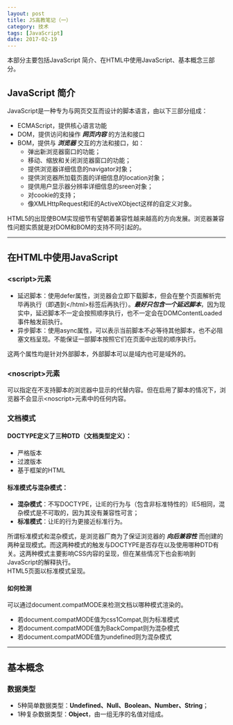 ```yaml
---
layout: post
title: JS高教笔记（一）
category: 技术
tags: [JavaScript]
date: 2017-02-19
---
```


本部分主要包括JavaScript 简介、在HTML中使用JavaScript、基本概念三部分。
<!-- more -->
## JavaScript 简介
JavaScript是一种专为与网页交互而设计的脚本语言，由以下三部分组成：

- ECMAScript，提供核心语言功能
- DOM，提供访问和操作 ***网页内容*** 的方法和接口
- BOM，提供与 ***浏览器*** 交互的方法和接口，如：
  - 弹出新浏览器窗口的功能；
  - 移动、缩放和关闭浏览器窗口的功能；
  - 提供浏览器详细信息的navigator对象；
  - 提供浏览器所加载页面的详细信息的location对象；
  - 提供用户显示器分辨率详细信息的sreen对象；
  - 对cookie的支持；
  - 像XMLHttpRequest和IE的ActiveXObject这样的自定义对象。   
 
HTML5的出现使BOM实现细节有望朝着兼容性越来越高的方向发展。浏览器兼容性问题实质就是对DOM和BOM的支持不同引起的。

----

## 在HTML中使用JavaScript

### \<script\>元素  

- 延迟脚本：使用defer属性，浏览器会立即下载脚本，但会在整个页面解析完毕再执行（即遇到\</html\>标签后再执行）。***最好只包含一个延迟脚本***，因为现实中，延迟脚本不一定会按照顺序执行，也不一定会在DOMContentLoaded事件触发前执行。
- 异步脚本：使用async属性，可以表示当前脚本不必等待其他脚本，也不必阻塞文档呈现。不能保证一部脚本按照它们在页面中出现的顺序执行。  

这两个属性均是针对外部脚本，外部脚本可以是域内也可是域外的。

### \<noscript\>元素  

可以指定在不支持脚本的浏览器中显示的代替内容。但在启用了脚本的情况下，浏览器不会显示\<noscript\>元素中的任何内容。

### 文档模式  

#### DOCTYPE定义了三种DTD（文档类型定义）：  

- 严格版本
- 过渡版本
- 基于框架的HTML  

#### 标准模式与混杂模式：

- **混杂模式**：不写DOCTYPE，让IE的行为与（包含非标准特性的）IE5相同，混杂模式是不可取的，因为其没有兼容性可言；
- **标准模式**：让IE的行为更接近标准行为。

所谓标准模式和混杂模式，是浏览器厂商为了保证浏览器的 ***向后兼容性*** 而创建的两种呈现模式。而这两种模式的触发与DOCTYPE是否存在以及使用哪种DTD有关。这两种模式主要影响CSS内容的呈现，但在某些情况下也会影响到JavaScript的解释执行。  
HTML5页面以标准模式呈现。  

#### 如何检测  
可以通过document.compatMODE来检测文档以哪种模式渲染的。

- 若document.compatMODE值为css1Compat,则为标准模式
- 若document.compatMODE值为BackCompat则为混杂模式
- 若document.compatMODE值为undefined则为混杂模式

----

## 基本概念

### 数据类型

- 5种简单数据类型：**Undefined、Null、Boolean、Number、String**；
- 1种复杂数据类型：**Object**，由一组无序的名值对组成。


